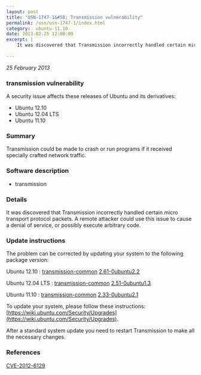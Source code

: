 ```yaml
---
layout: post
title: "USN-1747-1&#58; Transmission vulnerability"
permalink: /usn/usn-1747-1/index.html
category:  ubuntu-11.10
date: 2013-02-25 12:00:00
excerpt: |
    It was discovered that Transmission incorrectly handled certain micro transport protocol packets. A remote attacker could use this issue to cause a denial of service, or possibly execute arbitrary code. 
    
--- 
```

 
 

*25 February 2013*

### transmission vulnerability

A security issue affects these releases of Ubuntu and its derivatives:

* Ubuntu 12.10
* Ubuntu 12.04 LTS
* Ubuntu 11.10

### Summary

Transmission could be made to crash or run programs if it received specially crafted network traffic.

### Software description

* transmission 

### Details

It was discovered that Transmission incorrectly handled certain micro transport protocol packets. A remote attacker could use this issue to cause a denial of service, or possibly execute arbitrary code. 

### Update instructions

The problem can be corrected by updating your system to the following package version:

Ubuntu 12.10
 : [transmission-common](https://launchpad.net/ubuntu/+source/transmission) <span> [2.61-0ubuntu2.2](https://launchpad.net/ubuntu/+source/transmission/2.61-0ubuntu2.2) </span> 

Ubuntu 12.04 LTS
 : [transmission-common](https://launchpad.net/ubuntu/+source/transmission) <span> [2.51-0ubuntu1.3](https://launchpad.net/ubuntu/+source/transmission/2.51-0ubuntu1.3) </span> 

Ubuntu 11.10
 : [transmission-common](https://launchpad.net/ubuntu/+source/transmission) <span> [2.33-0ubuntu2.1](https://launchpad.net/ubuntu/+source/transmission/2.33-0ubuntu2.1) </span> 

To update your system, please follow these instructions: [https://wiki.ubuntu.com/Security/Upgrades](https://wiki.ubuntu.com/Security/Upgrades).

After a standard system update you need to restart Transmission to make all the necessary changes. 

### References

 
 [CVE-2012-6129](http://people.ubuntu.com/~ubuntu-security/cve/CVE-2012-6129)
 

